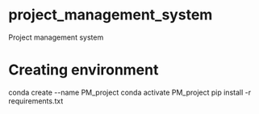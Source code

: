 # project_management_system
Project management system

# Creating environment
conda create --name PM_project
conda activate PM_project
pip install -r requirements.txt